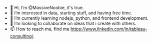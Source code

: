 - 👋 Hi, I’m @MassiveNoobie, it's true.
- 👀 I’m interested in data, starting stuff, and having free time.
- 🌱 I’m currently learning nodejs, python, and frontend development.
- 💞️ I’m looking to collaborate on ideas that i create with others.
- 📫 How to reach me, find me https://www.linkedin.com/in/tableau-consulting/.

<!---
MassiveNoobie/MassiveNoobie is a ✨ special ✨ repository because its `README.md` (this file) appears on your GitHub profile.
You can click the Preview link to take a look at your changes.
--->
 

